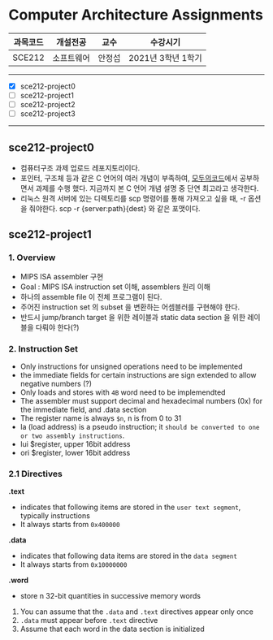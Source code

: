 # Computer Architecture Assignments

과목코드 | 개설전공 | 교수 | 수강시기 |
--------|---------|--------|---------|
SCE212 | 소프트웨어 | 안정섭 | 2021년 3학년 1학기 |
* * *

- [x] sce212-project0
- [ ] sce212-project1
- [ ] sce212-project2
- [ ] sce212-project3
* * *

## sce212-project0
- 컴퓨터구조 과제 업로드 레포지토리이다.
- 포인터, 구조체 등과 같은 C 언어의 여러 개념이 부족하여, [모두의코드](https://modoocode.com/)에서 공부하면서 과제를 수행 했다. 지금까지 본 C 언어 개념 설명 중 단연 최고라고 생각한다.
- 리눅스 원격 서버에 있는 디렉토리를 scp 명령어를 통해 가져오고 싶을 때, -r 옵션을 줘야한다. scp -r {server:path}{dest} 와 같은 포맷이다.

## sce212-project1
### 1. Overview
- MIPS ISA assembler 구현
- Goal : MIPS ISA instruction set 이해, assemblers 원리 이해
- 하나의 assemble file 이 전체 프로그램이 된다.
- 주어진 instruction set 의 subset 을 변환하는 어셈블러를 구현해야 한다.
- 반드시 jump/branch target 을 위한 레이블과 static data section 을 위한 레이블을 다뤄야 한다(?)
### 2. Instruction Set
- Only instructions for unsigned operations need to be implemented
- the immediate fields for certain instructions are sign extended to allow negative numbers (?)
- Only loads and stores with `4B` word need to be implemendted
- The assembler must support decimal and hexadecimal numbers (0x) for the immediate field, and .data section
- The register name is always `$n`, n is from 0 to 31
- la (load address) is a pseudo instruction; it `should be converted to one or two assembly instructions`.
- lui $register, upper 16bit address
- ori $register, lower 16bit address
### 2.1 Directives
**.text**
- indicates that following items are stored in the `user text segment`, typically instructions
- It always starts from `0x400000`

**.data**
- indicates that following data items are stored in the `data segment`
- It always starts from `0x10000000`

**.word**
- store n 32-bit quantities in successive memory words

1. You can assume that the `.data` and `.text` directives appear only once  
2. `.data` must appear before `.text` directive  
3. Assume that each word in the data section is initialized  
